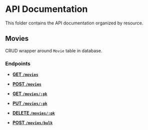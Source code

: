 # API Documentation

This folder contains the API documentation organized by resource.

## Movies

CRUD wrapper around `Movie` table in database.

### Endpoints

* **[GET `/movies`](movies/GET.md)**
* **[POST `/movies`](movies/POST.md)**

* **[GET `/movies/:pk`](movies/pk/GET.md)**
* **[PUT `/movies/:pk`](movies/pk/PUT.md)**
* **[DELETE `/movies/:pk`](movies/pk/DELETE.md)**

* **[POST `/movies/bulk`](movies/bulk/POST.md)**
